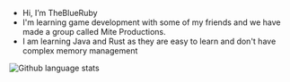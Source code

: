 - Hi, I’m TheBlueRuby
- I'm learning game development with some of my friends and we have made a group called Mite Productions.
- I am learning Java and Rust as they are easy to learn and don't have complex memory management

<p><img align="left" src="https://github-readme-stats.vercel.app/api/top-langs?username=theblueruby&show_icons=true&locale=en&exclude_repo=yet-another-metroidvania&theme=github_dark" alt="Github language stats" /></p>

<!---
TheBlueRuby/TheBlueRuby is a ✨ special ✨ repository because its `README.md` (this file) appears on your GitHub profile.
You can click the Preview link to take a look at your changes.
--->

